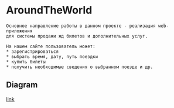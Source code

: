 # AroundTheWorld
```
Основное направление работы в данном проекте - реализация web-приложения 
для системы продажи жд билетов и дополнительных услуг.

На нашем сайте пользователь может:
* зарегистрироваться
* выбрать время, дату, путь поездки
* купить билеты
* получить необходимые сведения о выбранном поезде и др.
```

## Diagram
[link](https://drive.google.com/file/d/1Dy8hSqPTm9PlIEcRjVMEb7xZus0cAlIx/view?usp=sharing)

